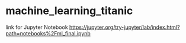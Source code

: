 # machine_learning_titanic

link for Jupyter Notebook
https://jupyter.org/try-jupyter/lab/index.html?path=notebooks%2Fml_final.ipynb
